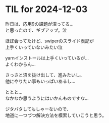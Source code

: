 # TIL for 2024-12-03

昨日は、応用9の課題が沼ってる…<br>
と思ったので、ギブアップ。泣<br>

ほぼ会ってたけど、swiperのスライド表記が<br>
上手くいっていないみたい泣<br>

yarnインストールは上手くいっているが…<br>
よくわからん…<br>

さっさと沼を抜け出して、進みたいし、<br>
他にやりたい事もいっぱいあるし…<br>

ととと…<br>
なかなか思うようにはいかんものですな…<br>

ジタバタしてもしゃーないので、<br>
地道に一つづつ解決方法を模索していこうと思う。<br>